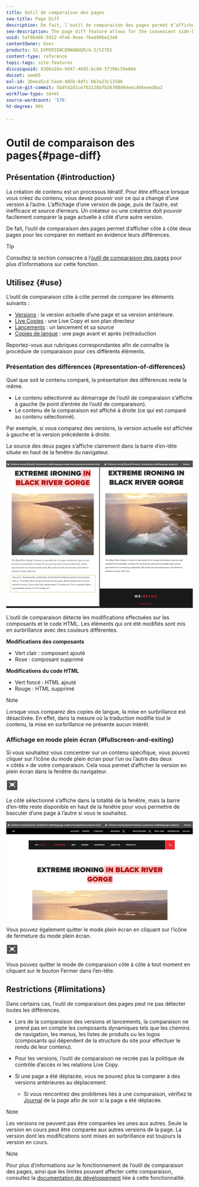 ```yaml
---
title: Outil de comparaison des pages
seo-title: Page Diff
description: De fait, l’outil de comparaison des pages permet d’afficher côte à côte deux pages pour les comparer en mettant en évidence leurs différences.
seo-description: The page diff feature allows for the convenient side-by-side comparison of two pages with their differences highlighted.
uuid: 5af8b466-5922-4fe6-9eae-7bad99be23e0
contentOwner: User
products: SG_EXPERIENCEMANAGER/6.5/SITES
content-type: reference
topic-tags: site-features
discoiquuid: 8386a16a-9d47-46d5-bc60-5f290c59e60e
docset: aem65
exl-id: 3beea5cd-5ae0-485b-8dfc-8b3a23c11586
source-git-commit: 5bdf42d1ce7b2126bfb2670049deec4b6eaedba2
workflow-type: tm+mt
source-wordcount: '576'
ht-degree: 96%

---
```


# Outil de comparaison des pages{#page-diff}

## Présentation {#introduction}

La création de contenu est un processus itératif. Pour être efficace lorsque vous créez du contenu, vous devez pouvoir voir ce qui a changé d’une version à l’autre. L’affichage d’une version de page, puis de l’autre, est inefficace et source d’erreurs. Un créateur ou une créatrice doit pouvoir facilement comparer la page actuelle à côté d’une autre version.

De fait, l’outil de comparaison des pages permet d’afficher côte à côte deux pages pour les comparer en mettant en évidence leurs différences.

>[!TIP]
>
>Consultez la section consacrée à l’[outil de comparaison des pages](/help/sites-developing/pagediff.md#operation-details) pour plus d’informations sur cette fonction.

## Utilisez {#use}

L’outil de comparaison côte à côte permet de comparer les éléments suivants :

* [Versions](/help/sites-authoring/working-with-page-versions.md#comparing-a-version-with-current-page) : la version actuelle d’une page et sa version antérieure.
* [Live Copies](/help/sites-administering/msm-livecopy.md#comparing-a-live-copy-page-with-a-blueprint-page) : une Live Copy et son plan directeur
* [Lancements](/help/sites-authoring/launches-editing.md#comparing-a-launch-page-to-its-source-page) : un lancement et sa source
* [Copies de langue](/help/sites-administering/tc-manage.md#comparing-language-copies) : une page avant et après (re)traduction

Reportez-vous aux rubriques correspondantes afin de connaître la procédure de comparaison pour ces différents éléments.

### Présentation des différences {#presentation-of-differences}

Quel que soit le contenu comparé, la présentation des différences reste la même.

* Le contenu sélectionné au démarrage de l’outil de comparaison s’affiche à gauche (le point d’entrée de l’outil de comparaison).
* Le contenu de la comparaison est affiché à droite (ce qui est comparé au contenu sélectionné).

Par exemple, si vous comparez des versions, la version actuelle est affichée à gauche et la version précédente à droite.

La source des deux pages s’affiche clairement dans la barre d’en-tête située en haut de la fenêtre du navigateur.

![Source affichée en-tête](assets/chlimage_1-109.png)

L’outil de comparaison détecte les modifications effectuées sur les composants et le code HTML. Les éléments qui ont été modifiés sont mis en surbrillance avec des couleurs différentes.

**Modifications des composants**

* Vert clair : composant ajouté
* Rose : composant supprimé

**Modifications du code HTML**

* Vert foncé : HTML ajouté
* Rouge : HTML supprimé

>[!NOTE]
>
>Lorsque vous comparez des copies de langue, la mise en surbrillance est désactivée. En effet, dans la mesure où la traduction modifie tout le contenu, la mise en surbrillance ne présente aucun intérêt.

### Affichage en mode plein écran {#fullscreen-and-exiting}

Si vous souhaitez vous concentrer sur un contenu spécifique, vous pouvez cliquer sur l’icône du mode plein écran pour l’un ou l’autre des deux « côtés » de votre comparaison. Cela vous permet d’afficher la version en plein écran dans la fenêtre du navigateur.

![Icône du mode Plein écran](do-not-localize/chlimage_1-18.png)

Le côté sélectionné s’affiche dans la totalité de la fenêtre, mais la barre d’en-tête reste disponible en haut de la fenêtre pour vous permettre de basculer d’une page à l’autre si vous le souhaitez.

![La barre supérieure permet de basculer entre les pages.](assets/chlimage_1-110.png)

Vous pouvez également quitter le mode plein écran en cliquant sur l’icône de fermeture du mode plein écran.

![Fermer le mode Plein écran](do-not-localize/chlimage_1-19.png)

Vous pouvez quitter le mode de comparaison côte à côte à tout moment en cliquant sur le bouton Fermer dans l’en-tête.

## Restrictions {#limitations}

Dans certains cas, l’outil de comparaison des pages peut ne pas détecter toutes les différences.

* Lors de la comparaison des versions et lancements, la comparaison ne prend pas en compte les composants dynamiques tels que les chemins de navigation, les menus, les listes de produits ou les logos (composants qui dépendent de la structure du site pour effectuer le rendu de leur contenu).
* Pour les versions, l’outil de comparaison ne recrée pas la politique de contrôle d’accès ni les relations Live Copy.
* Si une page a été déplacée, vous ne pouvez plus la comparer à des versions antérieures au déplacement.

   * Si vous rencontrez des problèmes liés à une comparaison, vérifiez le [Journal](/help/sites-authoring/basic-handling.md#timeline) de la page afin de voir si la page a été déplacée.

>[!NOTE]
>
>Les versions ne peuvent pas être comparées les unes aux autres. Seule la version en cours peut être comparée aux autres versions de la page. La version dont les modifications sont mises en surbrillance est toujours la version en cours.

>[!NOTE]
>
>Pour plus d’informations sur le fonctionnement de l’outil de comparaison des pages, ainsi que les limites pouvant affecter cette comparaison, consultez la [documentation de développement](/help/sites-developing/pagediff.md) liée à cette fonctionnalité.
